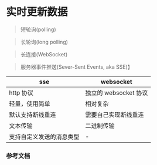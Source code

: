 # 实时更新数据
> 短轮询(polling)

> 长轮询(long polling)

> 长连接(WebSocket)

> 服务器事件推送(Sever-Sent Events, aka SSE)】

| sse | websocket |
|    ---   | --- |
| http 协议 | 独立的 websocket 协议 |
| 轻量，使用简单 | 相对复杂 |
| 默认支持断线重连 | 需要自己实现断线重连 |
| 文本传输 | 二进制传输 |
| 支持自定义发送的消息类型 | - |



### 参考文档
<!-- [都2022年了，实时更新数据你还只会用短轮询?](https://juejin.cn/post/7139684620777291807) -->